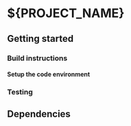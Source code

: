 # ${PROJECT_NAME}

## Getting started

### Build instructions

#### Setup the code environment

### Testing

## Dependencies

